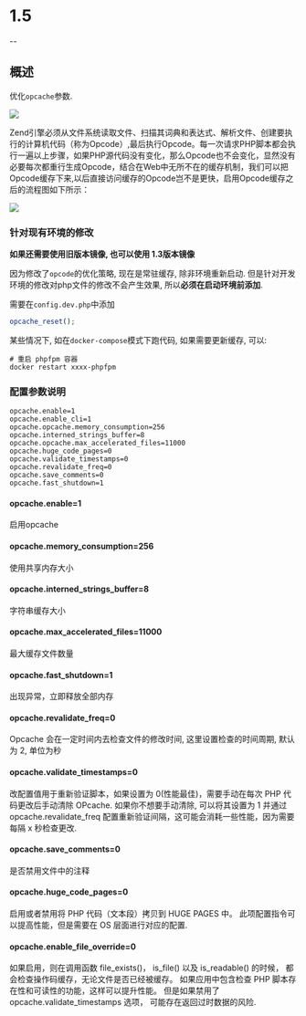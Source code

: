 # 1.5

--

## 概述

优化`opcache`参数.

![](./img/1.4_1.png)

Zend引擎必须从文件系统读取文件、扫描其词典和表达式、解析文件、创建要执行的计算机代码（称为Opcode）,最后执行Opcode。每一次请求PHP脚本都会执行一遍以上步骤，如果PHP源代码没有变化，那么Opcode也不会变化，显然没有必要每次都重行生成Opcode，结合在Web中无所不在的缓存机制，我们可以把Opcode缓存下来,以后直接访问缓存的Opcode岂不是更快，启用Opcode缓存之后的流程图如下所示：

![](./img/1.4_2.png)

### 针对现有环境的修改

**如果还需要使用旧版本镜像, 也可以使用 1.3版本镜像**

因为修改了`opcode`的优化策略, 现在是常驻缓存, 除非环境重新启动. 但是针对开发环境的修改对php文件的修改不会产生效果, 所以**必须在启动环境前添加**.

需要在`config.dev.php`中添加

```php
opcache_reset();
```

某些情况下, 如在`docker-compose`模式下跑代码, 如果需要更新缓存, 可以:

```
# 重启 phpfpm 容器
docker restart xxxx-phpfpm
``` 

### 配置参数说明

```
opcache.enable=1
opcache.enable_cli=1
opcache.opcache.memory_consumption=256
opcache.interned_strings_buffer=8
opcache.opcache.max_accelerated_files=11000
opcache.huge_code_pages=0
opcache.validate_timestamps=0
opcache.revalidate_freq=0
opcache.save_comments=0
opcache.fast_shutdown=1
```

#### opcache.enable=1

启用opcache

#### opcache.memory_consumption=256

使用共享内存大小

#### opcache.interned_strings_buffer=8

字符串缓存大小

#### opcache.max_accelerated_files=11000

最大缓存文件数量

#### opcache.fast_shutdown=1

出现异常，立即释放全部内存

#### opcache.revalidate_freq=0

Opcache 会在一定时间内去检查文件的修改时间, 这里设置检查的时间周期, 默认为 2, 单位为秒

#### opcache.validate_timestamps=0

改配置值用于重新验证脚本，如果设置为 0(性能最佳)，需要手动在每次 PHP 代码更改后手动清除 OPcache. 如果你不想要手动清除, 可以将其设置为 1 并通过 opcache.revalidate_freq 配置重新验证间隔，这可能会消耗一些性能，因为需要每隔 x 秒检查更改.

#### opcache.save_comments=0

是否禁用文件中的注释

#### opcache.huge_code_pages=0

启用或者禁用将 PHP 代码（文本段）拷贝到 HUGE PAGES 中。 此项配置指令可以提高性能，但是需要在 OS 层面进行对应的配置.

#### opcache.enable_file_override=0

如果启用，则在调用函数 file_exists()， is_file() 以及 is_readable() 的时候， 都会检查操作码缓存，无论文件是否已经被缓存。 如果应用中包含检查 PHP 脚本存在性和可读性的功能，这样可以提升性能。 但是如果禁用了 opcache.validate_timestamps 选项， 可能存在返回过时数据的风险.
